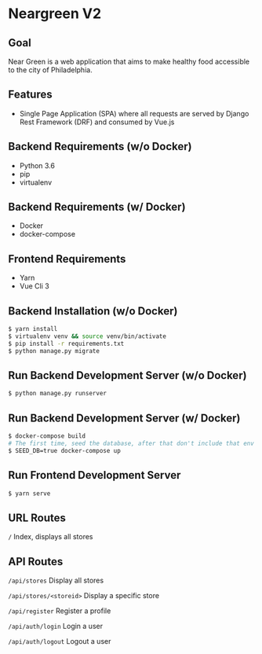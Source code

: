 # Neargreen V2

## Goal

Near Green is a web application that aims to make healthy food accessible to the city of Philadelphia.

## Features

- Single Page Application (SPA) where all requests are served by Django Rest Framework (DRF) and consumed by Vue.js

## Backend Requirements (w/o Docker)

- Python 3.6
- pip
- virtualenv

## Backend Requirements (w/ Docker)

- Docker
- docker-compose

## Frontend Requirements

- Yarn
- Vue Cli 3

## Backend Installation (w/o Docker)

```bash
$ yarn install
$ virtualenv venv && source venv/bin/activate
$ pip install -r requirements.txt
$ python manage.py migrate
```

## Run Backend Development Server (w/o Docker)

```bash
$ python manage.py runserver
```

## Run Backend Development Server (w/ Docker)

```bash
$ docker-compose build
# The first time, seed the database, after that don't include that env var
$ SEED_DB=true docker-compose up
```

## Run Frontend Development Server

```bash
$ yarn serve
```

## URL Routes

`/` Index, displays all stores

## API Routes

`/api/stores` Display all stores

`/api/stores/<storeid>` Display a specific store

`/api/register` Register a profile

`/api/auth/login` Login a user

`/api/auth/logout` Logout a user
